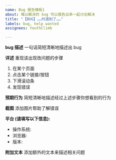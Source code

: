 ```yaml
---
name: Bug 报告模板1
about: 难以解决的 bug 可以报告出来一起讨论解决
title: "【BUG】……时遇到了……"
labels: bug, help wanted
assignees: YouthClimb

---
```


**bug 描述**
一句话简短清晰地描述出 bug

**详述**
重现该出现改问题的步骤
1. 在某个页面
2. 点击某个链接/按钮
3. 下滑滚动条
4. 发现错误

**预期行为**
简短清晰地描述经过上述步骤你想看到的行为

**截图**
添加图片帮助了解错误

**平台 (请填写以下信息):**
 - 操作系统: 
 - 浏览器:  
 - 版本: 

**附加文本**
添加额外的文本来描述相关问题
